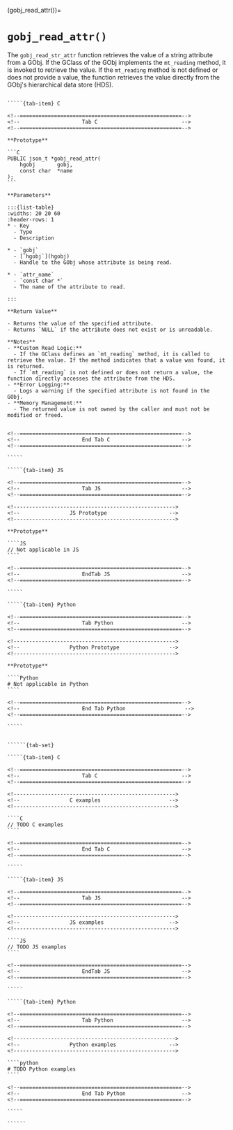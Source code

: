 

<!-- ============================================================== -->
(gobj_read_attr())=
# `gobj_read_attr()`
<!-- ============================================================== -->

The `gobj_read_str_attr` function retrieves the value of a string attribute from a GObj. If the GClass of the GObj implements the `mt_reading` method, it is invoked to retrieve the value. If the `mt_reading` method is not defined or does not provide a value, the function retrieves the value directly from the GObj's hierarchical data store (HDS).

<!------------------------------------------------------------>
<!--                    Prototypes                          -->
<!------------------------------------------------------------>

``````{tab-set}

`````{tab-item} C

<!--====================================================-->
<!--                    Tab C                           -->
<!--====================================================-->

**Prototype**

```C
PUBLIC json_t *gobj_read_attr(
    hgobj       gobj,
    const char  *name
);
```

**Parameters**

:::{list-table}
:widths: 20 20 60
:header-rows: 1
* - Key
  - Type
  - Description

* - `gobj`
  - [`hgobj`](hgobj)
  - Handle to the GObj whose attribute is being read.

* - `attr_name`
  - `const char *`
  - The name of the attribute to read.

:::

**Return Value**

- Returns the value of the specified attribute.
- Returns `NULL` if the attribute does not exist or is unreadable.

**Notes**
- **Custom Read Logic:**
  - If the GClass defines an `mt_reading` method, it is called to retrieve the value. If the method indicates that a value was found, it is returned.
  - If `mt_reading` is not defined or does not return a value, the function directly accesses the attribute from the HDS.
- **Error Logging:**
  - Logs a warning if the specified attribute is not found in the GObj.
- **Memory Management:**
  - The returned value is not owned by the caller and must not be modified or freed.


<!--====================================================-->
<!--                    End Tab C                       -->
<!--====================================================-->

`````

`````{tab-item} JS

<!--====================================================-->
<!--                    Tab JS                          -->
<!--====================================================-->

<!---------------------------------------------------->
<!--                JS Prototype                    -->
<!---------------------------------------------------->

**Prototype**

````JS
// Not applicable in JS
````

<!--====================================================-->
<!--                    EndTab JS                       -->
<!--====================================================-->

`````

`````{tab-item} Python

<!--====================================================-->
<!--                    Tab Python                      -->
<!--====================================================-->

<!---------------------------------------------------->
<!--                Python Prototype                -->
<!---------------------------------------------------->

**Prototype**

````Python
# Not applicable in Python
````

<!--====================================================-->
<!--                    End Tab Python                   -->
<!--====================================================-->

`````

``````

<!------------------------------------------------------------>
<!--                    Examples                            -->
<!------------------------------------------------------------>

```````{dropdown} Examples

``````{tab-set}

`````{tab-item} C

<!--====================================================-->
<!--                    Tab C                           -->
<!--====================================================-->

<!---------------------------------------------------->
<!--                C examples                      -->
<!---------------------------------------------------->

````C
// TODO C examples
````

<!--====================================================-->
<!--                    End Tab C                       -->
<!--====================================================-->

`````

`````{tab-item} JS

<!--====================================================-->
<!--                    Tab JS                          -->
<!--====================================================-->

<!---------------------------------------------------->
<!--                JS examples                     -->
<!---------------------------------------------------->

````JS
// TODO JS examples
````

<!--====================================================-->
<!--                    EndTab JS                       -->
<!--====================================================-->

`````

`````{tab-item} Python

<!--====================================================-->
<!--                    Tab Python                      -->
<!--====================================================-->

<!---------------------------------------------------->
<!--                Python examples                 -->
<!---------------------------------------------------->

````python
# TODO Python examples
````

<!--====================================================-->
<!--                    End Tab Python                  -->
<!--====================================================-->

`````

``````

```````
